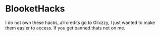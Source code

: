 # BlooketHacks
I do not own these hacks, all credits go to Glixzzy, I just wanted to make them easier to access.
If you get banned thats not on me.

